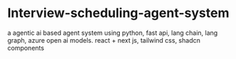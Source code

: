 # Interview-scheduling-agent-system

a agentic ai based agent system using python, fast api, lang chain, lang graph, azure open ai models.
react + next js, tailwind css, shadcn components
